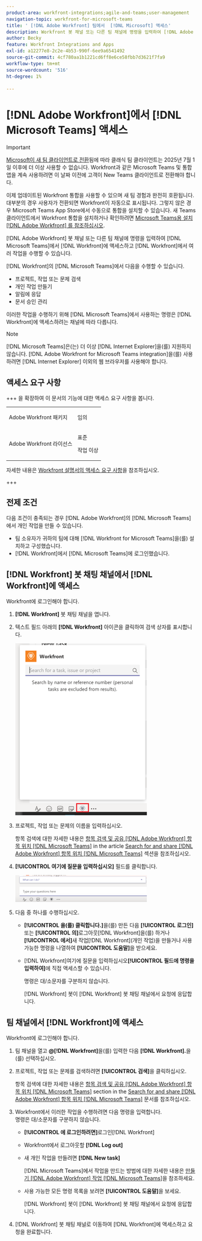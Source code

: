 ```yaml
---
product-area: workfront-integrations;agile-and-teams;user-management
navigation-topic: workfront-for-microsoft-teams
title: ' [!DNL Adobe Workfront] 팀에서  [!DNL Microsoft] 액세스'
description: Workfront 봇 채널 또는 다른 팀 채널에 명령을 입력하여 [!DNL Adobe Workfront] from [!DNL Microsoft Teams] 에 액세스하고 [!DNL Workfront] 에서 여러 작업을 수행할 수 있습니다.
author: Becky
feature: Workfront Integrations and Apps
exl-id: a12277e8-2c2e-4b53-990f-6ee9a6541492
source-git-commit: 4cf780aa1b1221cd6ff8e6ce58fbb7d3621f7fa9
workflow-type: tm+mt
source-wordcount: '516'
ht-degree: 1%

---
```


# [!DNL Adobe Workfront]에서 [!DNL Microsoft Teams] 액세스

<!--Audited: 01/2024-->

>[!IMPORTANT]
>
>[Microsoft이 새 팀 클라이언트로 전환](https://learn.microsoft.com/en-us/microsoftteams/teams-classic-client-end-of-availability)됨에 따라 클래식 팀 클라이언트는 2025년 7월 1일 이후에 더 이상 사용할 수 없습니다. Workfront과 같은 Microsoft Teams 및 통합 앱을 계속 사용하려면 이 날짜 이전에 고객이 New Teams 클라이언트로 전환해야 합니다.
>
>이제 업데이트된 Workfront 통합을 사용할 수 있으며 새 팀 경험과 완전히 호환됩니다. 대부분의 경우 사용자가 전환되면 Workfront이 자동으로 표시됩니다. 그렇지 않은 경우 Microsoft Teams App Store에서 수동으로 통합을 설치할 수 있습니다. 새 Teams 클라이언트에서 Workfront 통합을 설치하거나 확인하려면 [Microsoft Teams용 설치 [!DNL Adobe Workfront] 를 참조하십시오](/help/quicksilver/workfront-integrations-and-apps/using-workfront-with-microsoft-teams/install-workfront-ms-teams.md).


[!DNL Adobe Workfront] 봇 채널 또는 다른 팀 채널에 명령을 입력하여 [!DNL Microsoft Teams]에서 [!DNL Workfront]에 액세스하고 [!DNL Workfront]에서 여러 작업을 수행할 수 있습니다.

[!DNL Workfront]의 [!DNL Microsoft Teams]에서 다음을 수행할 수 있습니다.

* 프로젝트, 작업 또는 문제 검색
* 개인 작업 만들기
* 알림에 응답
* 문서 승인 관리

이러한 작업을 수행하기 위해 [!DNL Microsoft Teams]에서 사용하는 명령은 [!DNL Workfront]에 액세스하려는 채널에 따라 다릅니다.

>[!NOTE]
>
>[!DNL Microsoft Teams]은(는) 더 이상 [!DNL Internet Explorer]을(를) 지원하지 않습니다. [!DNL Adobe Workfront for Microsoft Teams integration]을(를) 사용하려면 [!DNL Internet Explorer] 이외의 웹 브라우저를 사용해야 합니다.

## 액세스 요구 사항

+++ 을 확장하여 이 문서의 기능에 대한 액세스 요구 사항을 봅니다.

<table style="table-layout:auto"> 
 <col> 
 <col> 
 <tbody> 
  <tr> 
   <td role="rowheader">Adobe Workfront 패키지</td> 
   <td> <p>임의</p> </td> 
  </tr> 
  <tr> 
   <td role="rowheader">Adobe Workfront 라이선스</td> 
   <td> <p>표준</p>
   <p>작업 이상</p> </td> 
  </tr> 
 </tbody> 
</table>

자세한 내용은 [Workfront 설명서의 액세스 요구 사항](/help/quicksilver/administration-and-setup/add-users/access-levels-and-object-permissions/access-level-requirements-in-documentation.md)을 참조하십시오.

+++

## 전제 조건

다음 조건이 충족되는 경우 [!DNL Adobe Workfront]의 [!DNL Microsoft Teams]에서 개인 작업을 만들 수 있습니다.

* 팀 소유자가 귀하의 팀에 대해 [!DNL Workfront for Microsoft Teams]을(를) 설치하고 구성했습니다.
* [!DNL Workfront]에서 [!DNL Microsoft Teams]에 로그인했습니다.

## [!DNL Workfront] 봇 채팅 채널에서 [!DNL Workfront]에 액세스

Workfront에 로그인해야 합니다.

1. **[!DNL Workfront]** 봇 채팅 채널을 엽니다.
1. 텍스트 필드 아래의 **[!DNL Workfront]** 아이콘을 클릭하여 검색 상자를 표시합니다.

   ![teams_search_box_in_the_bot_channel.PNG](assets/teams-search-box-in-the-bot-channel-350x456.png)

1. 프로젝트, 작업 또는 문제의 이름을 입력하십시오.

   항목 검색에 대한 자세한 내용은 [항목 검색 및 공유 [!DNL Adobe Workfront] 항목 위치 [!DNL Microsoft Teams]](../../workfront-integrations-and-apps/using-workfront-with-microsoft-teams/search-for-and-share-wf-items-in-ms-teams.md) in the article [Search for and share [!DNL Adobe Workfront] 항목 위치 [!DNL Microsoft Teams]](../../workfront-integrations-and-apps/using-workfront-with-microsoft-teams/search-for-and-share-wf-items-in-ms-teams.md) 섹션을 참조하십시오.

1. **[!UICONTROL 여기에 질문을 입력하십시오]** 필드를 클릭합니다.

   ![ms_teams_type_your_questions_here_and_what_can_I_do_fields.png](assets/ms-teams-type-your-questions-here-and-what-can-i-do-fields-350x71.png)

1. 다음 중 하나를 수행하십시오.

   * **[!UICONTROL 을(를) 클릭합니다.]**&#x200B;을(를) 만든 다음 **[!UICONTROL 로그인]** 또는 **[!UICONTROL 의]**&#x200B;로그아웃[!DNL Workfront]을(를) 하거나 **[!UICONTROL 에서]**&#x200B;새 작업[!DNL Workfront]&#x200B;(개인 작업)을 만들거나 사용 가능한 명령을 나열하여 **[!UICONTROL 도움말]**&#x200B;을 받으세요.

   * [!DNL Workfront]여기에 질문을 입력하십시오&#x200B;**[!UICONTROL 필드에 명령을 입력하여]**&#x200B;에 직접 액세스할 수 있습니다.

     명령은 대/소문자를 구분하지 않습니다.

     [!DNL Workfront] 봇이 [!DNL Workfront] 봇 채팅 채널에서 요청에 응답합니다.

## 팀 채널에서 [!DNL Workfront]에 액세스

Workfront에 로그인해야 합니다.

1. 팀 채널을 열고 **@[!DNL Workfront]**&#x200B;을(를) 입력한 다음 **[!DNL Workfront].**&#x200B;을(를) 선택하십시오.

1. 프로젝트, 작업 또는 문제를 검색하려면 **[!UICONTROL 검색]**&#x200B;을 클릭하십시오.

   항목 검색에 대한 자세한 내용은 [항목 검색 및 공유 [!DNL Adobe Workfront] 항목 위치 [!DNL Microsoft Teams]](../../workfront-integrations-and-apps/using-workfront-with-microsoft-teams/search-for-and-share-wf-items-in-ms-teams.md) section in the [Search for and share [!DNL Adobe Workfront] 항목 위치 [!DNL Microsoft Teams]](../../workfront-integrations-and-apps/using-workfront-with-microsoft-teams/search-for-and-share-wf-items-in-ms-teams.md) 문서를 참조하십시오.

1. Workfront에서 이러한 작업을 수행하려면 다음 명령을 입력합니다.\
   명령은 대/소문자를 구분하지 않습니다.

   * **[!UICONTROL 에 로그인하려면]**&#x200B;로그인[!DNL Workfront]
   * Workfront에서 로그아웃할 **[!DNL Log out]**
   * 새 개인 작업을 만들려면 **[!DNL New task]**

     [!DNL Microsoft Teams]에서 작업을 만드는 방법에 대한 자세한 내용은 [만들기 [!DNL Adobe Workfront] 작업 [!DNL Microsoft Teams]](../../workfront-integrations-and-apps/using-workfront-with-microsoft-teams/create-workfront-tasks-from-ms-teams.md)을 참조하세요.

   * 사용 가능한 모든 명령 목록을 보려면 **[!UICONTROL 도움말]**&#x200B;을 보세요.

     [!DNL Workfront] 봇이 [!DNL Workfront] 봇 채팅 채널에서 요청에 응답합니다.

1. [!DNL Workfront] 봇 채팅 채널로 이동하여 [!DNL Workfront]에 액세스하고 요청을 완료합니다.
